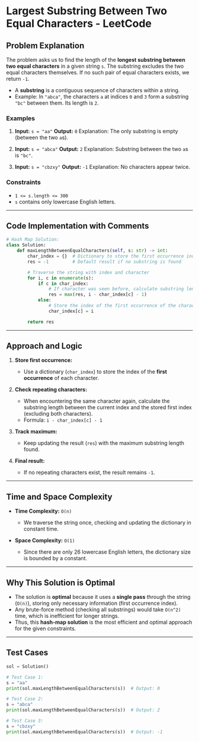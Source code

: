 # Largest Substring Between Two Equal Characters - LeetCode

## Problem Explanation

The problem asks us to find the length of the **longest substring between two equal characters** in a given string `s`. The substring excludes the two equal characters themselves. If no such pair of equal characters exists, we return `-1`.

* A **substring** is a contiguous sequence of characters within a string.
* Example: In `"abca"`, the characters `a` at indices `0` and `3` form a substring `"bc"` between them. Its length is `2`.

### Examples

1. **Input:** `s = "aa"`
   **Output:** `0`
   Explanation: The only substring is empty (between the two `a`s).

2. **Input:** `s = "abca"`
   **Output:** `2`
   Explanation: Substring between the two `a`s is `"bc"`.

3. **Input:** `s = "cbzxy"`
   **Output:** `-1`
   Explanation: No characters appear twice.

### Constraints

* `1 <= s.length <= 300`
* `s` contains only lowercase English letters.

---

## Code Implementation with Comments

```python
# Hash Map Solution:
class Solution:
    def maxLengthBetweenEqualCharacters(self, s: str) -> int:
        char_index = {}  # Dictionary to store the first occurrence index of each character
        res = -1         # Default result if no substring is found

        # Traverse the string with index and character
        for i, c in enumerate(s):
            if c in char_index:
                # If character was seen before, calculate substring length
                res = max(res, i - char_index[c] - 1)
            else:
                # Store the index of the first occurrence of the character
                char_index[c] = i

        return res
```

---

## Approach and Logic

1. **Store first occurrence:**

   * Use a dictionary (`char_index`) to store the index of the **first occurrence** of each character.

2. **Check repeating characters:**

   * When encountering the same character again, calculate the substring length between the current index and the stored first index (excluding both characters).
   * Formula: `i - char_index[c] - 1`

3. **Track maximum:**

   * Keep updating the result (`res`) with the maximum substring length found.

4. **Final result:**

   * If no repeating characters exist, the result remains `-1`.

---

## Time and Space Complexity

* **Time Complexity:** `O(n)`

  * We traverse the string once, checking and updating the dictionary in constant time.

* **Space Complexity:** `O(1)`

  * Since there are only 26 lowercase English letters, the dictionary size is bounded by a constant.

---

## Why This Solution is Optimal

* The solution is **optimal** because it uses a **single pass** through the string (`O(n)`), storing only necessary information (first occurrence index).
* Any brute-force method (checking all substrings) would take `O(n^2)` time, which is inefficient for longer strings.
* Thus, this **hash-map solution** is the most efficient and optimal approach for the given constraints.

---

## Test Cases

```python
sol = Solution()

# Test Case 1:
s = "aa"
print(sol.maxLengthBetweenEqualCharacters(s))  # Output: 0

# Test Case 2:
s = "abca"
print(sol.maxLengthBetweenEqualCharacters(s))  # Output: 2

# Test Case 3:
s = "cbzxy"
print(sol.maxLengthBetweenEqualCharacters(s))  # Output: -1
```